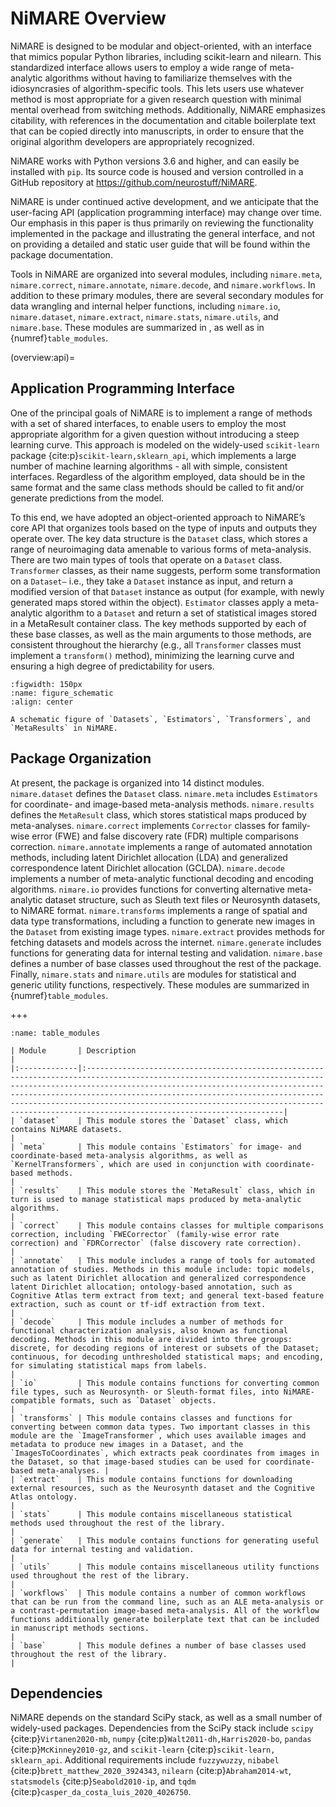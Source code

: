 # NiMARE Overview

NiMARE is designed to be modular and object-oriented, with an interface that mimics popular Python libraries, including scikit-learn and nilearn.
This standardized interface allows users to employ a wide range of meta-analytic algorithms without having to familiarize themselves with the idiosyncrasies of algorithm-specific tools.
This lets users use whatever method is most appropriate for a given research question with minimal mental overhead from switching methods.
Additionally, NiMARE emphasizes citability, with references in the documentation and citable boilerplate text that can be copied directly into manuscripts, in order to ensure that the original algorithm developers are appropriately recognized.

NiMARE works with Python versions 3.6 and higher, and can easily be installed with `pip`.
Its source code is housed and version controlled in a GitHub repository at https://github.com/neurostuff/NiMARE.

NiMARE is under continued active development, and we anticipate that the user-facing API (application programming interface) may change over time.
Our emphasis in this paper is thus primarily on reviewing the functionality implemented in the package and illustrating the general interface, and not on providing a detailed and static user guide that will be found within the package documentation.

Tools in NiMARE are organized into several modules, including `nimare.meta`, `nimare.correct`, `nimare.annotate`, `nimare.decode`, and `nimare.workflows`.
In addition to these primary modules, there are several secondary modules for data wrangling and internal helper functions, including `nimare.io`, `nimare.dataset`, `nimare.extract`, `nimare.stats`, `nimare.utils`, and `nimare.base`.
These modules are summarized in [](overview:api), as well as in {numref}`table_modules`.

(overview:api)=
## Application Programming Interface

One of the principal goals of NiMARE is to implement a range of methods with a set of shared interfaces, to enable users to employ the most appropriate algorithm for a given question without introducing a steep learning curve.
This approach is modeled on the widely-used `scikit-learn` package {cite:p}`scikit-learn,sklearn_api`, which implements a large number of machine learning algorithms - all with simple, consistent interfaces.
Regardless of the algorithm employed, data should be in the same format and the same class methods should be called to fit and/or generate predictions from the model.

To this end, we have adopted an object-oriented approach to NiMARE’s core API that organizes tools based on the type of inputs and outputs they operate over.
The key data structure is the `Dataset` class, which stores a range of neuroimaging data amenable to various forms of meta-analysis.
There are two main types of tools that operate on a `Dataset` class.
`Transformer` classes, as their name suggests, perform some transformation on a `Dataset—` i.e., they take a `Dataset` instance as input, and return a modified version of that `Dataset` instance as output (for example, with newly generated maps stored within the object).
`Estimator` classes apply a meta-analytic algorithm to a `Dataset` and return a set of statistical images stored in a MetaResult container class.
The key methods supported by each of these base classes, as well as the main arguments to those methods, are consistent throughout the hierarchy (e.g., all `Transformer` classes must implement a `transform()` method), minimizing the learning curve and ensuring a high degree of predictability for users.

```{figure} images/figure_01.png
:figwidth: 150px
:name: figure_schematic
:align: center

A schematic figure of `Datasets`, `Estimators`, `Transformers`, and `MetaResults` in NiMARE.
```

## Package Organization

At present, the package is organized into 14 distinct modules.
`nimare.dataset` defines the `Dataset` class.
`nimare.meta` includes `Estimators` for coordinate- and image-based meta-analysis methods.
`nimare.results` defines the `MetaResult` class, which stores statistical maps produced by meta-analyses.
`nimare.correct` implements `Corrector` classes for family-wise error (FWE) and false discovery rate (FDR) multiple comparisons correction.
`nimare.annotate` implements a range of automated annotation methods, including latent Dirichlet allocation (LDA) and generalized correspondence latent Dirichlet allocation (GCLDA).
`nimare.decode` implements a number of meta-analytic functional decoding and encoding algorithms.
`nimare.io` provides functions for converting alternative meta-analytic dataset structure, such as Sleuth text files or Neurosynth datasets, to NiMARE format.
`nimare.transforms` implements a range of spatial and data type transformations, including a function to generate new images in the `Dataset` from existing image types.
`nimare.extract` provides methods for fetching datasets and models across the internet.
`nimare.generate` includes functions for generating data for internal testing and validation.
`nimare.base` defines a number of base classes used throughout the rest of the package.
Finally, `nimare.stats` and `nimare.utils` are modules for statistical and generic utility functions, respectively.
These modules are summarized in {numref}`table_modules`.

+++

```{table} Summaries of modules in NiMARE.
:name: table_modules

| Module       | Description                                                                                                                                                                                                                                                                                                                                                                                               |
|:-------------|:----------------------------------------------------------------------------------------------------------------------------------------------------------------------------------------------------------------------------------------------------------------------------------------------------------------------------------------------------------------------------------------------------------|
| `dataset`    | This module stores the `Dataset` class, which contains NiMARE datasets.                                                                                                                                                                                                                                                                                                                                   |
| `meta`       | This module contains `Estimators` for image- and coordinate-based meta-analysis algorithms, as well as `KernelTransformers`, which are used in conjunction with coordinate-based methods.                                                                                                                                                                                                                 |
| `results`    | This module stores the `MetaResult` class, which in turn is used to manage statistical maps produced by meta-analytic algorithms.                                                                                                                                                                                                                                                                         |
| `correct`    | This module contains classes for multiple comparisons correction, including `FWECorrector` (family-wise error rate correction) and `FDRCorrector` (false discovery rate correction).                                                                                                                                                                                                                      |
| `annotate`   | This module includes a range of tools for automated annotation of studies. Methods in this module include: topic models, such as latent Dirichlet allocation and generalized correspondence latent Dirichlet allocation; ontology-based annotation, such as Cognitive Atlas term extract from text; and general text-based feature extraction, such as count or tf-idf extraction from text.              |
| `decode`     | This module includes a number of methods for functional characterization analysis, also known as functional decoding. Methods in this module are divided into three groups: discrete, for decoding regions of interest or subsets of the Dataset; continuous, for decoding unthresholded statistical maps; and encoding, for simulating statistical maps from labels.                                     |
| `io`         | This module contains functions for converting common file types, such as Neurosynth- or Sleuth-format files, into NiMARE-compatible formats, such as `Dataset` objects.                                                                                                                                                                                                                                   |
| `transforms` | This module contains classes and functions for converting between common data types. Two important classes in this module are the `ImageTransformer`, which uses available images and metadata to produce new images in a Dataset, and the `ImagesToCoordinates`, which extracts peak coordinates from images in the Dataset, so that image-based studies can be used for coordinate-based meta-analyses. |
| `extract`    | This module contains functions for downloading external resources, such as the Neurosynth dataset and the Cognitive Atlas ontology.                                                                                                                                                                                                                                                                       |
| `stats`      | This module contains miscellaneous statistical methods used throughout the rest of the library.                                                                                                                                                                                                                                                                                                           |
| `generate`   | This module contains functions for generating useful data for internal testing and validation.                                                                                                                                                                                                                                                                                                            |
| `utils`      | This module contains miscellaneous utility functions used throughout the rest of the library.                                                                                                                                                                                                                                                                                                             |
| `workflows`  | This module contains a number of common workflows that can be run from the command line, such as an ALE meta-analysis or a contrast-permutation image-based meta-analysis. All of the workflow functions additionally generate boilerplate text that can be included in manuscript methods sections.                                                                                                      |
| `base`       | This module defines a number of base classes used throughout the rest of the library.                                                                                                                                                                                                                                                                                                                     |
```

## Dependencies

NiMARE depends on the standard SciPy stack, as well as a small number of widely-used packages.
Dependencies from the SciPy stack include `scipy` {cite:p}`Virtanen2020-mb`, `numpy` {cite:p}`Walt2011-dh,Harris2020-bo`, `pandas` {cite:p}`McKinney2010-gz`, and `scikit-learn` {cite:p}`scikit-learn, sklearn_api`.
Additional requirements include `fuzzywuzzy`, `nibabel` {cite:p}`brett_matthew_2020_3924343`, `nilearn` {cite:p}`Abraham2014-wt`, `statsmodels` {cite:p}`Seabold2010-ip`, and `tqdm` {cite:p}`casper_da_costa_luis_2020_4026750`.
